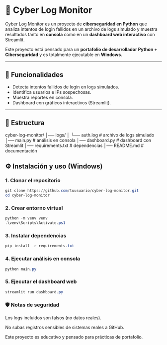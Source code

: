 # 🔐 Cyber Log Monitor

Cyber Log Monitor es un proyecto de **ciberseguridad en Python** que analiza intentos de login fallidos en un archivo de logs simulado y muestra resultados tanto en **consola** como en un **dashboard web interactivo** con Streamlit.

Este proyecto está pensado para un **portafolio de desarrollador Python + Ciberseguridad** y es totalmente ejecutable en **Windows**.

---

## 🚀 Funcionalidades

- Detecta intentos fallidos de login en logs simulados.
- Identifica usuarios e IPs sospechosas.
- Muestra reportes en consola.
- Dashboard con gráficos interactivos (Streamlit).

---

## 📂 Estructura

cyber-log-monitor/
│── logs/
│ └── auth.log # archivo de logs simulado
│── main.py # análisis en consola
│── dashboard.py # dashboard con Streamlit
│── requirements.txt # dependencias
│── README.md # documentación

## ⚙️ Instalación y uso (Windows)

### 1. Clonar el repositorio
```powershell
git clone https://github.com/tuusuario/cyber-log-monitor.git
cd cyber-log-monitor
```
### 2. Crear entorno virtual
```powershell
python -m venv venv
.\venv\Scripts\Activate.ps1
```

### 3. Instalar dependencias
```powershell
pip install -r requirements.txt
```

### 4. Ejecutar análisis en consola
```powershell
python main.py
```

### 5. Ejecutar el dashboard web
```powershell
streamlit run dashboard.py
```


### 🛡️ Notas de seguridad

Los logs incluidos son falsos (no datos reales).

No subas registros sensibles de sistemas reales a GitHub.

Este proyecto es educativo y pensado para prácticas de portafolio.
